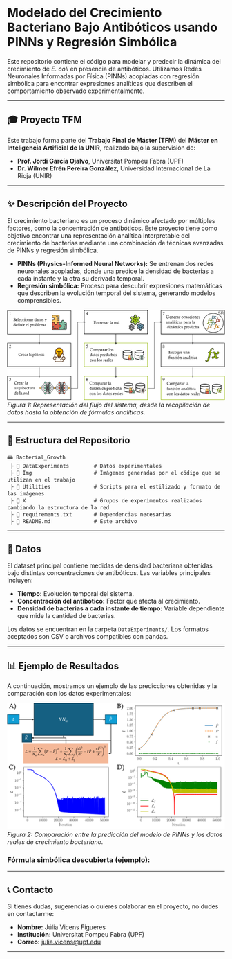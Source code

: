 # **Modelado del Crecimiento Bacteriano Bajo Antibóticos usando PINNs y Regresión Simbólica**

Este repositorio contiene el código para modelar y predecir la dinámica del crecimiento de *E. coli* en presencia de antibóticos. Utilizamos Redes Neuronales Informadas por Física (PINNs) acopladas con regresión simbólica para encontrar expresiones analíticas que describen el comportamiento observado experimentalmente.

---

## 🎓 **Proyecto TFM**  
Este trabajo forma parte del **Trabajo Final de Máster (TFM)** del **Máster en Inteligencia Artificial de la UNIR**, realizado bajo la supervisión de:  
- **Prof. Jordi García Ojalvo**, Universitat Pompeu Fabra (UPF)  
- **Dr. Wilmer Efrén Pereira González**, Universidad Internacional de La Rioja (UNIR)  

---

## ✨ **Descripción del Proyecto**  
El crecimiento bacteriano es un proceso dinámico afectado por múltiples factores, como la concentración de antibóticos. Este proyecto tiene como objetivo encontrar una representación analítica interpretable del crecimiento de bacterias mediante una combinación de técnicas avanzadas de PINNs y regresión simbólica.

- **PINNs (Physics-Informed Neural Networks):** Se entrenan dos redes neuronales acopladas, donde una predice la densidad de bacterias a cada instante y la otra su derivada temporal.  
- **Regresión simbólica:** Proceso para descubrir expresiones matemáticas que describen la evolución temporal del sistema, generando modelos comprensibles.

![Esquema del Proyecto](Img/dibujo.png)  
*Figura 1: Representación del flujo del sistema, desde la recopilación de datos hasta la obtención de fórmulas analíticas.*

---

## 📁 **Estructura del Repositorio**  
```
📾 Bacterial_Growth  
 ├ 📂 DataExperiments        # Datos experimentales  
 ├ 📂 Img                    # Imágenes generadas por el código que se utilizan en el trabajo  
 ├ 📂 Utilities              # Scripts para el estilizado y formato de las imágenes  
 ├ 📂 X                      # Grupos de experimentos realizados cambiando la estructura de la red  
 ├ 📄 requirements.txt       # Dependencias necesarias  
 ├ 📄 README.md              # Este archivo  
```

---

## 🧬 **Datos**  
El dataset principal contiene medidas de densidad bacteriana obtenidas bajo distintas concentraciones de antibóticos. Las variables principales incluyen:  

- **Tiempo:** Evolución temporal del sistema.  
- **Concentración del antibótico:** Factor que afecta al crecimiento.  
- **Densidad de bacterias a cada instante de tiempo:** Variable dependiente que mide la cantidad de bacterias.  

Los datos se encuentran en la carpeta `DataExperiments/`. Los formatos aceptados son CSV o archivos compatibles con pandas.

---

## 📊 **Ejemplo de Resultados**  

A continuación, mostramos un ejemplo de las predicciones obtenidas y la comparación con los datos experimentales:  

![Curva de Crecimiento](Img/311/panel.png)  
*Figura 2: Comparación entre la predicción del modelo de PINNs y los datos reales de crecimiento bacteriano.*


### **Fórmula simbólica descubierta (ejemplo):**  
<!-- \[ N(t) = N_0 e^{\alpha t - \beta C} \]  

- \( N(t) \) es la densidad de bacterias en función del tiempo.  
- \( \alpha \) es la tasa de crecimiento en ausencia de antibótico.  
- \( \beta \) es un parámetro que mide la inhibición causada por el antibótico.  
- \( C \) representa la concentración del antibótico. -->

---

## 📞 **Contacto**  
Si tienes dudas, sugerencias o quieres colaborar en el proyecto, no dudes en contactarme:  

- **Nombre:** Júlia Vicens Figueres  
- **Institución:** Universitat Pompeu Fabra (UPF)  
- **Correo:** julia.vicens@upf.edu  

---
